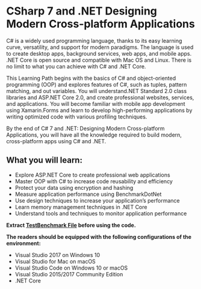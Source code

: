 # CSharp 7 and .NET Designing Modern Cross-platform Applications

C# is a widely used programming language, thanks to its easy learning curve, versatility, and support for modern paradigms. The language is used to create desktop apps, background services, web apps, and mobile apps. .NET Core is open source and compatible with Mac OS and Linux. There is no limit to what you can achieve with C# and .NET Core.

This Learning Path begins with the basics of C# and object-oriented programming (OOP) and explores features of C#, such as tuples, pattern matching, and out variables. You will understand.NET Standard 2.0 class libraries and ASP.NET Core 2.0, and create professional websites, services, and applications. You will become familiar with mobile app development using Xamarin.Forms and learn to develop high-performing applications by writing optimized code with various profiling techniques.

By the end of C# 7 and .NET: Designing Modern Cross-platform Applications, you will have all the knowledge required to build modern, cross-platform apps using C# and .NET.


## What you will learn:
* Explore ASP.NET Core to create professional web applications
* Master OOP with C# to increase code reusability and efficiency
* Protect your data using encryption and hashing
* Measure application performance using BenchmarkDotNet
* Use design techniques to increase your application’s performance
* Learn memory management techniques in .NET Core
* Understand tools and techniques to monitor application performance


**Extract [TestBenchmark File](https://github.com/PacktPublishing/CSharp-7-and-NET-Designing-Modern-Cross-platform-Applications/blob/master/Module%202/Chapter02/Code/Code/ConsoleAppChapter2/ConsoleAppChapter2/BenchmarkDotNet.Artifacts/TestBenchmark.zip) before using the code.**

**The readers should be equipped with the following configurations of the environment:**

* Visual Studio 2017 on Windows 10
* Visual Studio for Mac on macOS
* Visual Studio Code on Windows 10 or macOS
* Visual Studio 2015/2017 Community Edition
* .NET Core
